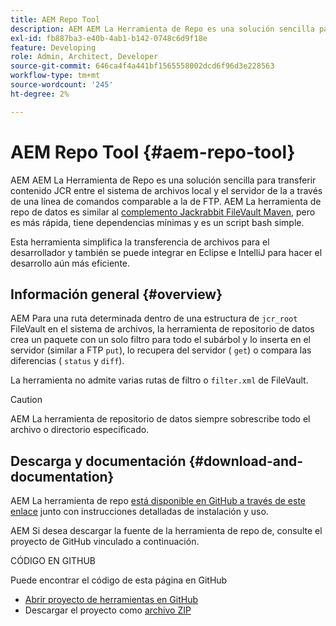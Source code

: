 ```yaml
---
title: AEM Repo Tool
description: AEM AEM La Herramienta de Repo es una solución sencilla para transferir contenido JCR entre el sistema de archivos local y el servidor de la a través de una línea de comandos comparable a la de FTP.
exl-id: fb887ba3-e40b-4ab1-b142-0748c6d9f18e
feature: Developing
role: Admin, Architect, Developer
source-git-commit: 646ca4f4a441bf1565558002dcd6f96d3e228563
workflow-type: tm+mt
source-wordcount: '245'
ht-degree: 2%

---
```


# AEM Repo Tool {#aem-repo-tool}

AEM AEM La Herramienta de Repo es una solución sencilla para transferir contenido JCR entre el sistema de archivos local y el servidor de la a través de una línea de comandos comparable a la de FTP. AEM La herramienta de repo de datos es similar al [complemento Jackrabbit FileVault Maven](https://jackrabbit.apache.org/filevault-package-maven-plugin), pero es más rápida, tiene dependencias mínimas y es un script bash simple.

Esta herramienta simplifica la transferencia de archivos para el desarrollador y también se puede integrar en Eclipse e IntelliJ para hacer el desarrollo aún más eficiente.

## Información general {#overview}

AEM Para una ruta determinada dentro de una estructura de `jcr_root` FileVault en el sistema de archivos, la herramienta de repositorio de datos crea un paquete con un solo filtro para todo el subárbol y lo inserta en el servidor (similar a FTP `put`), lo recupera del servidor ( `get`) o compara las diferencias ( `status` y `diff`).

La herramienta no admite varias rutas de filtro o `filter.xml` de FileVault.

>[!CAUTION]
>
>AEM La herramienta de repositorio de datos siempre sobrescribe todo el archivo o directorio especificado.

## Descarga y documentación {#download-and-documentation}

AEM La herramienta de repo [está disponible en GitHub a través de este enlace](https://github.com/Adobe-Marketing-Cloud/tools/tree/master/repo) junto con instrucciones detalladas de instalación y uso.

AEM Si desea descargar la fuente de la herramienta de repo de, consulte el proyecto de GitHub vinculado a continuación.

CÓDIGO EN GITHUB

Puede encontrar el código de esta página en GitHub

* [Abrir proyecto de herramientas en GitHub](https://github.com/Adobe-Marketing-Cloud/tools)
* Descargar el proyecto como [archivo ZIP](https://github.com/Adobe-Marketing-Cloud/tools/archive/master.zip)
